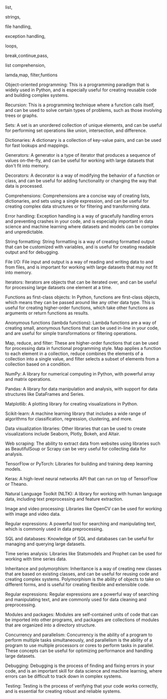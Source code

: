 
list,

strings,

file handling,

exception handling,

loops,

break,continue,pass,

list comprehension,

lamda,map, filter,funtions  

Object-oriented programming: This is a programming paradigm that is widely used in Python, and is especially useful for creating reusable code and building complex systems.

Recursion: This is a programming technique where a function calls itself, and can be used to solve certain types of problems, such as those involving trees or graphs.

Sets: A set is an unordered collection of unique elements, and can be useful for performing set operations like union, intersection, and difference.

Dictionaries: A dictionary is a collection of key-value pairs, and can be used for fast lookups and mappings.

Generators: A generator is a type of iterator that produces a sequence of values on-the-fly, and can be useful for working with large datasets that don't fit into memory.

Decorators: A decorator is a way of modifying the behavior of a function or class, and can be useful for adding functionality or changing the way that data is processed.

Comprehensions: Comprehensions are a concise way of creating lists, dictionaries, and sets using a single expression, and can be useful for creating complex data structures or for filtering and transforming data.

Error handling: Exception handling is a way of gracefully handling errors and preventing crashes in your code, and is especially important in data science and machine learning where datasets and models can be complex and unpredictable.

String formatting: String formatting is a way of creating formatted output that can be customized with variables, and is useful for creating readable output and for debugging.

File I/O: File input and output is a way of reading and writing data to and from files, and is important for working with large datasets that may not fit into memory.


Iterators: Iterators are objects that can be iterated over, and can be useful for processing large datasets one element at a time.

Functions as first-class objects: In Python, functions are first-class objects, which means they can be passed around like any other data type. This is useful for creating higher-order functions, which take other functions as arguments or return functions as results.

Anonymous functions (lambda functions): Lambda functions are a way of creating small, anonymous functions that can be used in-line in your code, and are useful for simple transformations or filtering operations.

Map, reduce, and filter: These are higher-order functions that can be used for processing data in functional programming style. Map applies a function to each element in a collection, reduce combines the elements of a collection into a single value, and filter selects a subset of elements from a collection based on a condition.

NumPy: A library for numerical computing in Python, with powerful array and matrix operations.

Pandas: A library for data manipulation and analysis, with support for data structures like DataFrames and Series.

Matplotlib: A plotting library for creating visualizations in Python.

Scikit-learn: A machine learning library that includes a wide range of algorithms for classification, regression, clustering, and more.

Data visualization libraries: Other libraries that can be used to create visualizations include Seaborn, Plotly, Bokeh, and Altair.

Web scraping: The ability to extract data from websites using libraries such as BeautifulSoup or Scrapy can be very useful for collecting data for analysis.

TensorFlow or PyTorch: Libraries for building and training deep learning models.

Keras: A high-level neural networks API that can run on top of TensorFlow or Theano.

Natural Language Toolkit (NLTK): A library for working with human language data, including text preprocessing and feature extraction.

Image and video processing: Libraries like OpenCV can be used for working with image and video data.

Regular expressions: A powerful tool for searching and manipulating text, which is commonly used in data preprocessing.


SQL and databases: Knowledge of SQL and databases can be useful for managing and querying large datasets.

Time series analysis: Libraries like Statsmodels and Prophet can be used for working with time series data.

Inheritance and polymorphism: Inheritance is a way of creating new classes that are based on existing classes, and can be useful for reusing code and creating complex systems. Polymorphism is the ability of objects to take on different forms, and is useful for creating flexible and extensible code.

Regular expressions: Regular expressions are a powerful way of searching and manipulating text, and are commonly used for data cleaning and preprocessing.

Modules and packages: Modules are self-contained units of code that can be imported into other programs, and packages are collections of modules that are organized into a directory structure.

Concurrency and parallelism: Concurrency is the ability of a program to perform multiple tasks simultaneously, and parallelism is the ability of a program to use multiple processors or cores to perform tasks in parallel. These concepts can be useful for optimizing performance and handling large datasets.

Debugging: Debugging is the process of finding and fixing errors in your code, and is an important skill for data science and machine learning, where errors can be difficult to track down in complex systems.

Testing: Testing is the process of verifying that your code works correctly, and is essential for creating robust and reliable systems.
